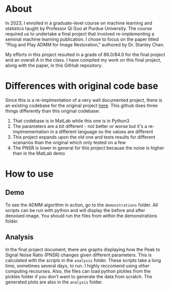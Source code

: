 # About
In 2023, I enrolled in a graduate-level course on machine learning and statistics taught by Professor Qi Guo at Purdue University. The course required us to undertake a final project that involved re-implementing a seminal machine learning publication. I chose to focus on the paper titled "Plug and Play ADMM for Image Restoration," authored by Dr. Stanley Chan.

My efforts in this project resulted in a grade of 86.0/84.0 for the final project and an overall A in the class. I have compiled my work on this final project, along with the paper, in this GitHub repository.

# Differences with original code base
Since this is a re-implmentation of a very well documented project, there is an existing codebase for the original project [here](https://www.mathworks.com/matlabcentral/fileexchange/60641-plug-and-play-admm-for-image-restoration). This github does three things differently than this original codebase:
<ol>
<li> That codebase is in MatLab while this one is in Python3
<li> The parameters are a bit different - not better or worse but it's a re-implmementation in a different language so the values are different
<li> This project expands upon the old one and tests results for different scenarios than the original which only tested on a few
<li> The PNSR is lower in general for this project because the noise is higher than in the MatLab demo
</ol>

# How to use
## Demo
To see the ADMM algorithm in action, go to the `demonstrations` folder. All scripts can be run with python and will display the before and after denoised image. You should run the files from within the demonstrations folder.

## Analysis
In the final project document, there are graphs displaying how the Peak to Signal Noise Ratio (PNSR) changes given different parameters. This is calculated with the scripts in the `analysis` folder. These scripts take a long time, sometimes several days, to run. I highly reccomend using other computing recourses. Also, the files can load python pickles from the pickles folder if you don't want to generate the data from scratch. The generated plots are also in the `analysis` folder.
